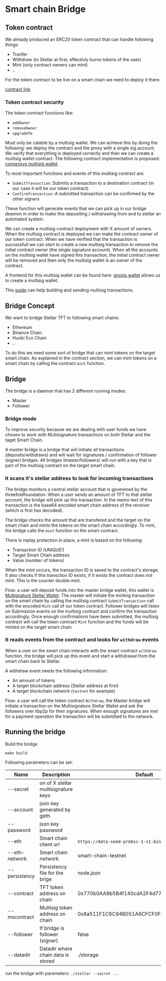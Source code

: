 # Smart chain Bridge

## Token contract

We already produced an ERC20 token contract that can handle following things:

- Tranfer
- Withdraw (to Stellar at first, effectivly burns tokens of the user)
- Mint (only contract owners can mint)
- ..

For the token contract to be live on a smart chain we need to deploy it there.

[contract link](https://github.com/threefoldfoundation/tft-ethereum)

### Token contract security

The token contract functions like:

- `addOwner`
- `removeOwner`
- `upgradeTo`

Must only be calable by a multisig wallet. We can achieve this by doing the following: we deploy the contract and the proxy with a single sig account. We verify that everything is deployed correctly and then we can create a multisig wallet contract. The following contract implementation is proposed: [consensys multisig wallet](https://github.com/ConsenSysMesh/MultiSigWallet).

To most important functions and events of this multisig contract are:

- `SubmitTransaction`: Submits a transaction to a destination contract (in our case it will be our token contract)
- `ConfirmTransaction`: A submitted transaction can be confirmed by the other signers

These function will generate events that we can pick up in our bridge deamon in order to make this depositing / withdrawing from and to stellar an automated system.

We can create a multisig contract deployment with X amount of owners. When the multisig contract is deployed we can make the contract owner of our token contract. When we have verified that the transaction is successfull we can start to create a new multisig transaction to remove the initial contract owner (the single signature account). When all the accounts on the multisig wallet have signed this transaction, the initial contract owner will be removed and then only the multisig wallet is an owner of the contract.

A frontend for this multisig wallet can be found here: [gnosis wallet](https://wallet.gnosis.pm/) allows us to create a multisig wallet.

This [guide](https://medium.com/coinmonks/guide-to-using-the-gnosis-multisig-wallet-eth-e76979741162) can help building and sending multisig transactions.

## Bridge Concept

We want to bridge Stellar TFT to following smart chains:

- Ethereum
- Binance Chain
- Huobi Eco Chain
- ..

To do this we need some sort of bridge that can mint tokens on the target smart chain. As explained in the contract section, we can mint tokens on a smart chain by calling the contract `mint` function.

## Bridge

The bridge is a daemon that has 2 different running modes:

- Master
- Follower

### Bridge mode

To improve security because we are dealing with user funds we have chosen to work with Multisignature transactions on both Stellar and the taget Smart Chain.

A master bridge is a bridge that will initiate all transactions (deposits/withdraws) and will wait for signatures / confirmation of follower (signer) bridges. All bridges (master/followers) will run with a key that is part of the multisig contract on the target smart chain.

### It scans it's stellar address to look for incoming transactions

The bridge monitors a central stellar account that is goverened by the threefoldfoundation. When a user sends an amount of TFT to that stellar account, the bridge will pick up this transaction. In the memo text of this transaction is the base64 encoded smart chain address of the receiver (which is first hex decoded).

The bridge checks the amount that are transfered and the target on the smart chain and mints the tokens on the smart chain accordingly. To mint, the bridge calls the `mint` function on the smart contract.

There is replay protection in place, a mint is based on the following:

- Transaction ID (UNIQUE!)
- Target Smart Chain address
- Value (number of tokens)

When the mint occurs, the transaction ID is saved to the contract's storage. It also checks if this transction ID exists, if it exists the contract does not mint. This is the counter double mint.

Flow: a user will deposit funds into the master bridge wallet, this wallet is [Multignature Stellar Wallet](https://developers.stellar.org/docs/glossary/multisig/). The master will initiate the minting transaction on the smart chain by calling the multisig contract `SubmitTransaction` call with the encoded `Mint` call of our token contract. Follower bridges will listen on Submission events on the multisig contract and confirm the transaction accordingly. Once enough confirmations have been submitted, the multisig contract will call the token contract `Mint` function and the funds will be minted on the target smart chain.

### It reads events from the contract and looks for `withdraw` events

When a user on the smart chain interacts with the smart contract `withdraw` function, the bridge will pick up this event and start a withdrawal from the smart chain back to Stellar.

A withdraw event needs the following information:

- An amount of tokens
- A target blockchain address (Stellar address at first)
- A target blockchain network (`testnet` for example)

Flow: a user will call the token contract `Withdraw`, the Master bridge will initiate a transaction on the Multisignature Stellar Wallet and ask the followers over libp2p for their signatures. When enough signatures are met for a payment operation the transaction will be submitted to the network.

## Running the bridge

Build the bridge

`make build`

Following parameters can be set:

|Name|Description|Default
|---|---|---
|--secret|on of X stellar multisignature keys|
|--account|json key generated by geth|
|--password|json key password|
|--eth|Smart chain client url|`https://data-seed-prebsc-1-s1.binance.org:8545`/
|--eth-network|Smart chain network|smart-chain-testnet
|--persistency|Persistency file for the brige|node.json
|--contract|TFT token address on chain|0x770b0AA8b5B4f140cdA2F4d77205ceBe5f3D3C7e
|--mscontract|Multisig token address on chain|0x8a511F1C6C94B051A6CFCF0FdC83e7FA37CF687F
|--follower|If bridge is follower (signer)|false
|--datadir|Datadir where chain data is stored|./storage

run the bridge with parameters: `./stellar --secret ...`
